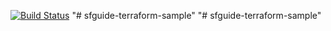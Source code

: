 [![Build Status](https://dev.azure.com/mmuibi0342/mmuibi/_apis/build/status/muideen.sfguide-terraform-sample?branchName=main)](https://dev.azure.com/mmuibi0342/mmuibi/_build/latest?definitionId=1&branchName=main)
"# sfguide-terraform-sample" 
"# sfguide-terraform-sample" 
